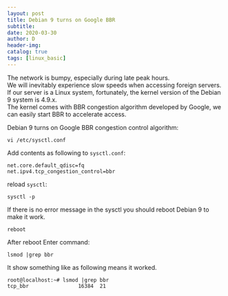 ```yaml
--- 
layout: post
title: Debian 9 turns on Google BBR
subtitle:
date: 2020-03-30
author: D
header-img:
catalog: true
tags: [linux_basic]
---
```


The network is bumpy, especially during late peak hours.<br>
We will inevitably experience slow speeds when accessing foreign servers.<br>
If our server is a Linux system, fortunately, the kernel version of the Debian 9 system is 4.9.x.<br>
The kernel comes with BBR congestion algorithm developed by Google, we can easily start BBR to accelerate access.

Debian 9 turns on Google BBR congestion control algorithm:
```
vi /etc/sysctl.conf
```
Add contents as following to `sysctl.conf`:
```
net.core.default_qdisc=fq
net.ipv4.tcp_congestion_control=bbr
```
reload `sysctl`:
```
sysctl -p
```
If there is no error message in the sysctl you should reboot Debian 9 to make it work.
```
reboot
```
After reboot Enter command:
```
lsmod |grep bbr
```
It show something like as following means it worked.
```
root@localhost:~# lsmod |grep bbr
tcp_bbr                16384  21
```

